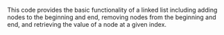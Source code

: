 This code provides the basic functionality of a linked list including adding nodes to the beginning and end, removing nodes from the beginning and end, and retrieving the value of a node at a given index.

